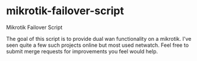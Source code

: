 # mikrotik-failover-script
Mikrotik Failover Script

The goal of this script is to provide dual wan functionality on a mikrotik. I've seen quite a few such projects online but most used netwatch. Feel free to submit merge requests for improvements you feel would help.  
